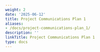 ```yaml
---
weight: 2
date: '2025-06-12'
title: Project Communications Plan 1
aliases:
- /docs/project-communications-plan_1/
description: ''
linkTitle: Project Communications Plan 1
type: docs
---
```


